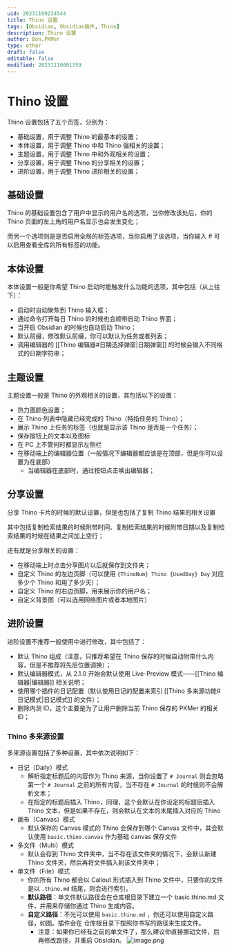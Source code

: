 ```yaml
---
uid: 20231109234544
title: Thino 设置
tags: [Obsidian, Obsidian插件, Thino]
description: Thino 设置
author: Bon,PKMer
type: other
draft: false
editable: false
modified: 20231110001359
---
```


# Thino 设置

Thino 设置包括了五个页签，分别为：

- 基础设置，用于调整 Thino 的最基本的设置；
- 本体设置，用于调整 Thino 中和 Thino 强相关的设置；
- 主题设置，用于调整 Thino 中和外观相关的设置；
- 分享设置，用于调整 Thino 的分享相关的设置；
- 进阶设置，用于调整 Thino 进阶相关的设置；

## 基础设置

Thino 的基础设置包含了用户中显示的用户名的选项，当你修改该处后，你的 Thino 页面的左上角的用户名显示也会发生变化；

而另一个选项则是是否启用全局的标签选项，当你启用了该选项，当你输入 # 可以启用查看全库的所有标签的功能。

## 本体设置

本体设置一般是你希望 Thino 启动时能触发什么功能的选项，其中包括（从上往下）：

- 启动时自动聚焦到 Thino 输入框；
- 通过命令打开每日 Thino 的时候也会顺带启动 Thino 界面；
- 当开启 Obsidian 的时候也自动启动 Thino；
- 默认前缀，修改默认前缀，你可以默认为任务或者列表；
- 调用编辑器的 [[Thino 编辑器#日期选择弹窗|日期弹窗]] 的时候会输入不同格式的日期字符串；

## 主题设置

主题设置一般是 Thino 的外观相关的设置，其包括以下的设置：

- 热力图颜色设置；
- 在 Thino 列表中隐藏已经完成的 Thino（特指任务的 Thino）；
- 展示 Thino 上任务的标签（也就是显示该 Thino 是否是一个任务）；
- 保存按钮上的文本以及图标
- 在 PC 上不管何时都显示左侧栏
- 在移动端上的编辑器位置（一般情况下编辑器都应该是在顶部，但是你可以设置为在底部）
    - 当编辑器在底部时，通过按钮点击唤出编辑器；

## 分享设置

分享 Thino 卡片的时候的默认设置，但是也包括了复制 Thino 结果的相关设置

其中包括复制检索结果的时候附带时间、复制检索结果的时候附带日期以及复制检索结果的时候在结果之间加上空行；

还有就是分享相关的设置：

- 在移动端上时点击分享图片以后就保存到文件夹；
- 自定义 Thino 的左边页脚（可以使用 `{ThinoNum} Thino {UsedDay} Day` 对应多少个 Thino 和用了多少天）；
- 自定义 Thino 的右边页脚，用来展示你的用户名；
- 自定义背景图（可以选用网络图片或者本地图片）

## 进阶设置

进阶设置不推荐一般使用中进行修改，其中包括了：

- 默认 Thino 组成（注意，只推荐希望在 Thino 保存的时候自动附带什么内容，但是不推荐将先后位置调换）；
- 默认编辑器模式，从 2.1.0 开始会默认使用 Live-Preview 模式——[[Thino 编辑器|编辑器]] 相关说明；
- 使用哪个插件的日记配置（默认使用日记的配置来索引 [[Thino 多来源功能#日记模式|日记模式]] 的文件）；
- 删除内测 ID，这个主要是为了让用户删除当前 Thino 保存的 PKMer 的相关 ID；

### Thino 多来源设置

多来源设置包括了多种设置，其中依次说明如下：

- 日记（Daily）模式
    - 解析指定标题后的内容作为 Thino 来源，当你设置了 `# Journal` 则会忽略第一个 `# Journal` 之前的所有内容，当不存在 `# Journal` 的时候则不会解析文本；
    - 在指定的标题后插入 Thino，同理，这个会默认在你设定的标题后插入 Thino 文本，但是如果不存在，则会默认在文本的末尾插入对应的 Thino
- 画布（Canvas）模式
    - 默认保存的 Canvas 模式的 Thino 会保存到哪个 Canvas 文件中，其会默认使用 `basic.thino.canvas` 作为基础 canvas 保存文件
- 多文件（Multi）模式
    - 默认会存到 Thino 文件夹中，当不存在该文件夹的情况下，会默认新建 Thino 文件夹，然后再将文件插入到该文件夹中；
- 单文件（File）模式
    - 你的所有 Thino 都会以 Callout 形式插入到 Thino 文件中，只要你的文件是以 `.thino.md` 结尾，则会进行索引。
    - **默认路径**：单文件默认路径会在仓库根目录下建立一个 basic.thino.md 文件，并用来存储你通过 Thino 生成内容。
    - **自定义路径**：不光可以使用 `basic.thino.md` ，你还可以使用自定义路径，如图。插件会在 仓库根目录下按照你书写的路径来生成文件。
        - 注意：如果你已经有之前的单文件了，那么建议你直接挪动文件，后再修改路径，并重启 Obsidian。
![image.png](https://cdn.pkmer.cn/images/20240118114416.png!pkmer)

